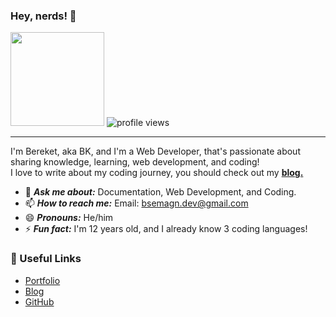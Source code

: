 ### Hey, nerds! 👋
<a href="http://bereketsemagn.tk" target="_blank"><img src="https://img.shields.io/badge/bereket-loves%20to%20code!-blue" width= "150"></a>
<img src="https://gpvc.arturio.dev/bereketsemagn" alt="profile views">

---

I'm Bereket, aka BK, and I'm a Web Developer, that's passionate about sharing knowledge, learning, web development, and coding! <br>
I love to write about my coding journey, you should check out my [**blog.**](https://bereketsemagn.tk/blog)

- 💬 ***Ask me about:*** Documentation, Web Development, and Coding.
- 📫 ***How to reach me:*** Email: bsemagn.dev@gmail.com
- 😄 ***Pronouns:*** He/him
- ⚡ ***Fun fact:*** I'm 12 years old, and I already know 3 coding languages!

### 💙 Useful Links

- [Portfolio](https://bereketsemagn.tk/)
- [Blog](https://bereketsemagn.tk/blog)
- [GitHub](https://github.com/bereketsemagn)
